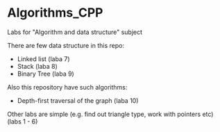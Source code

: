 # Algorithms_CPP
Labs for "Algorithm and data structure" subject

There are few data structure in this repo:
  - Linked list (laba 7)
  - Stack (laba 8)
  - Binary Tree (laba 9)
  
Also this repository have such algorithms:
  - Depth-first traversal of the graph (laba 10)

Other labs are simple (e.g. find out triangle type, work with pointers etc) (labs 1 - 6)
